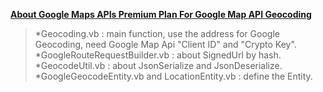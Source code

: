 [**About Google Maps APIs Premium Plan For Google Map API Geocoding**](https://developers.google.com/maps/premium/overview#welcome-to-the-google-maps-apis-premium-plan)
> *Geocoding.vb : main function, use the address for Google Geocoding, need Google Map Api "Client ID" and "Crypto Key".
> *GoogleRouteRequestBuilder.vb : about SignedUrl by hash.
> *GeocodeUtil.vb : about JsonSerialize and JsonDeserialize.
> *GoogleGeocodeEntity.vb and LocationEntity.vb : define the Entity.
